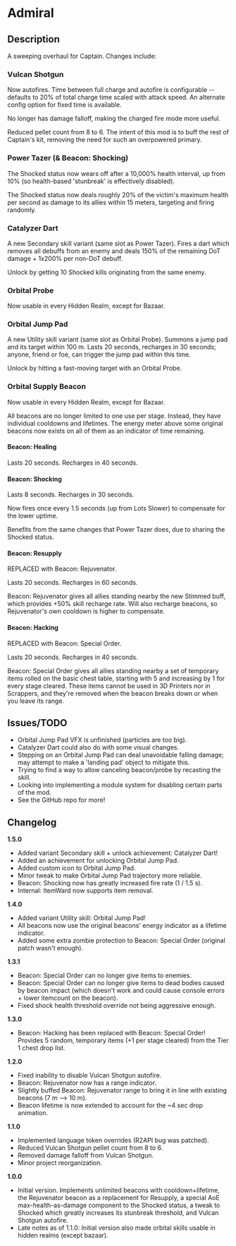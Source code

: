 # Admiral

## Description

A sweeping overhaul for Captain. Changes include:

### Vulcan Shotgun

Now autofires. Time between full charge and autofire is configurable -- defaults to 20% of total charge time scaled with attack speed. An alternate config option for fixed time is available.

No longer has damage falloff, making the charged fire mode more useful.

Reduced pellet count from 8 to 6. The intent of this mod is to buff the rest of Captain's kit, removing the need for such an overpowered primary.

### Power Tazer (& Beacon: Shocking)

The Shocked status now wears off after a 10,000% health interval, up from 10% (so health-based 'stunbreak' is effectively disabled).

The Shocked status now deals roughly 20% of the victim's maximum health per second as damage to its allies within 15 meters, targeting and firing randomly.

### Catalyzer Dart

A new Secondary skill variant (same slot as Power Tazer). Fires a dart which removes all debuffs from an enemy and deals 150% of the remaining DoT damage + 1x200% per non-DoT debuff.

Unlock by getting 10 Shocked kills originating from the same enemy.

### Orbital Probe

Now usable in every Hidden Realm, except for Bazaar.

### Orbital Jump Pad

A new Utility skill variant (same slot as Orbital Probe). Summons a jump pad and its target within 100 m. Lasts 20 seconds, recharges in 30 seconds; anyone, friend or foe, can trigger the jump pad within this time.

Unlock by hitting a fast-moving target with an Orbital Probe.

### Orbital Supply Beacon

Now usable in every Hidden Realm, except for Bazaar.

All beacons are no longer limited to one use per stage. Instead, they have individual cooldowns and lifetimes. The energy meter above some original beacons now exists on all of them as an indicator of time remaining.

#### Beacon: Healing

Lasts 20 seconds. Recharges in 40 seconds.

#### Beacon: Shocking

Lasts 8 seconds. Recharges in 30 seconds.

Now fires once every 1.5 seconds (up from Lots Slower) to compensate for the lower uptime.

Benefits from the same changes that Power Tazer does, due to sharing the Shocked status.

#### Beacon: Resupply

REPLACED with Beacon: Rejuvenator.

Lasts 20 seconds. Recharges in 60 seconds.

Beacon: Rejuvenator gives all allies standing nearby the new Stimmed buff, which provides +50% skill recharge rate. Will also recharge beacons, so Rejuvenator's own cooldown is higher to compensate.

#### Beacon: Hacking

REPLACED with Beacon: Special Order.

Lasts 20 seconds. Recharges in 40 seconds.

Beacon: Special Order gives all allies standing nearby a set of temporary items rolled on the basic chest table, starting with 5 and increasing by 1 for every stage cleared. These items cannot be used in 3D Printers nor in Scrappers, and they're removed when the beacon breaks down or when you leave its range.

## Issues/TODO

- Orbital Jump Pad VFX is unfinished (particles are too big).
- Catalyzer Dart could also do with some visual changes.
- Stepping on an Orbital Jump Pad can deal unavoidable falling damage; may attempt to make a 'landing pad' object to mitigate this.
- Trying to find a way to allow canceling beacon/probe by recasting the skill.
- Looking into implementing a module system for disabling certain parts of the mod.
- See the GitHub repo for more!

## Changelog

**1.5.0**

- Added variant Secondary skill + unlock achievement: Catalyzer Dart!
- Added an achievement for unlocking Orbital Jump Pad.
- Added custom icon to Orbital Jump Pad.
- Minor tweak to make Orbital Jump Pad trajectory more reliable.
- Beacon: Shocking now has greatly increased fire rate (1 / 1.5 s).
- Internal: ItemWard now supports item removal.

**1.4.0**

- Added variant Utility skill: Orbital Jump Pad!
- All beacons now use the original beacons' energy indicator as a lifetime indicator.
- Added some extra zombie protection to Beacon: Special Order (original patch wasn't enough).

**1.3.1**

- Beacon: Special Order can no longer give items to enemies.
- Beacon: Special Order can no longer give items to dead bodies caused by beacon impact (which doesn't work and could cause console errors + lower itemcount on the beacon).
- Fixed shock health threshold override not being aggressive enough.

**1.3.0**

- Beacon: Hacking has been replaced with Beacon: Special Order! Provides 5 random, temporary items (+1 per stage cleared) from the Tier 1 chest drop list.

**1.2.0**

- Fixed inability to disable Vulcan Shotgun autofire.
- Beacon: Rejuvenator now has a range indicator.
- Slightly buffed Beacon: Rejuvenator range to bring it in line with existing beacons (7 m --> 10 m).
- Beacon lifetime is now extended to account for the ~4 sec drop animation.

**1.1.0**

- Implemented language token overrides (R2API bug was patched).
- Reduced Vulcan Shotgun pellet count from 8 to 6.
- Removed damage falloff from Vulcan Shotgun.
- Minor project reorganization.

**1.0.0**

- Initial version. Implements unlimited beacons with cooldown+lifetime, the Rejuvenator beacon as a replacement for Resupply, a special AoE max-health-as-damage component to the Shocked status, a tweak to Shocked which greatly increases its stunbreak threshold, and Vulcan Shotgun autofire.
- Late notes as of 1.1.0: Initial version also made orbital skills usable in hidden realms (except bazaar).